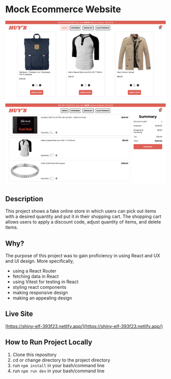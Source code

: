 # Mock Ecommerce Website
![Screenshot of shopping tab](/src/images/shop_page.png "Shopping tab")
![Screenshot of cart tab](/src/images/cart_tab.png "Cart tab")

## Description

This project shows a fake online store in which users can pick out items with a desired quantity and put it in their shopping cart. The shopping cart allows users to apply a discount code, adjust quantity of items, and delete items. 

## Why?

The purpose of this project was to gain proficiency in using React and UX and UI design. More specifically,
- using a React Router
- fetching data in React
- using Vitest for testing in React
- styling react components
- making responsive design
- making an appealing design

## Live Site 

[https://shiny-elf-393f23.netlify.app/](https://shiny-elf-393f23.netlify.app/)

## How to Run Project Locally
1. Clone this repository
2. cd or change directory to the project directory
3. run ```npm install``` in your bash/command line
4. run ```npm run dev``` in your bash/command line

